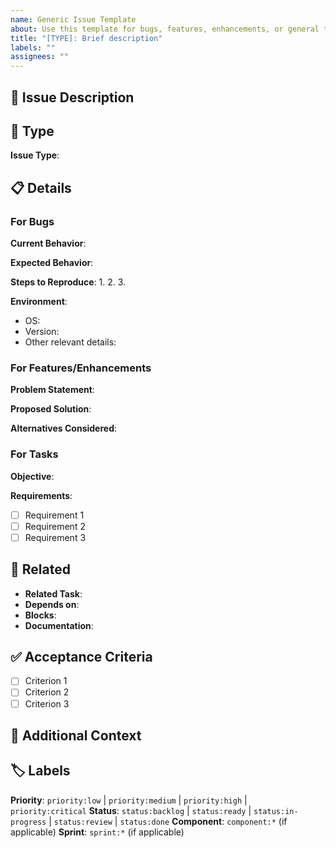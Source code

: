 ```yaml
---
name: Generic Issue Template
about: Use this template for bugs, features, enhancements, or general tasks
title: "[TYPE]: Brief description"
labels: ""
assignees: ""
---
```


## 📝 Issue Description

<!-- Clear, concise description of the issue, feature request, or task -->

## 🎯 Type

<!-- Select one: Bug | Feature | Enhancement | Documentation | Question | Task -->

**Issue Type**: 

## 📋 Details

### For Bugs
<!-- If this is a bug report, fill out this section -->

**Current Behavior**:
<!-- What is currently happening? -->

**Expected Behavior**:
<!-- What should be happening? -->

**Steps to Reproduce**:
1. 
2. 
3. 

**Environment**:
- OS: 
- Version: 
- Other relevant details: 

### For Features/Enhancements
<!-- If this is a feature request or enhancement, fill out this section -->

**Problem Statement**:
<!-- What problem does this solve? -->

**Proposed Solution**:
<!-- How should this work? -->

**Alternatives Considered**:
<!-- What other approaches did you consider? -->

### For Tasks
<!-- If this is a general task, fill out this section -->

**Objective**:
<!-- What needs to be accomplished? -->

**Requirements**:
- [ ] Requirement 1
- [ ] Requirement 2
- [ ] Requirement 3

## 🔗 Related

<!-- Link to related issues, PRs, or tasks -->

- **Related Task**: 
- **Depends on**: 
- **Blocks**: 
- **Documentation**: 

## ✅ Acceptance Criteria

<!-- How will we know this is complete? -->

- [ ] Criterion 1
- [ ] Criterion 2
- [ ] Criterion 3

## 📎 Additional Context

<!-- Add any other context, screenshots, logs, or examples here -->

## 🏷️ Labels

<!-- Suggested labels (will be applied manually or via automation) -->

**Priority**: `priority:low` | `priority:medium` | `priority:high` | `priority:critical`
**Status**: `status:backlog` | `status:ready` | `status:in-progress` | `status:review` | `status:done`
**Component**: `component:*` (if applicable)
**Sprint**: `sprint:*` (if applicable)
